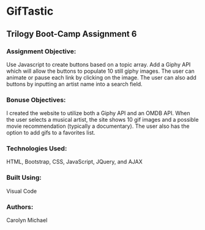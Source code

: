 # GifTastic

## Trilogy Boot-Camp Assignment 6

### Assignment Objective: 
Use Javascript to create buttons based on a topic array. Add a Giphy API which will allow the buttons to populate 10 still giphy images. The user can animate or pause each link by clicking on the image. The user can also add buttons by inputting an artist name into a search field.

### Bonuse Objectives:
I created the website to utilize both a Giphy API and an OMDB API. When the user selects a musical artist, the site shows 10 gif images and a possible movie recommendation (typically a documentary). The user also has the option to add gifs to a favorites list. 
 
### Technologies Used:
HTML, Bootstrap, CSS, JavaScript, JQuery, and AJAX

### Built Using:
Visual Code

### Authors:
Carolyn Michael 